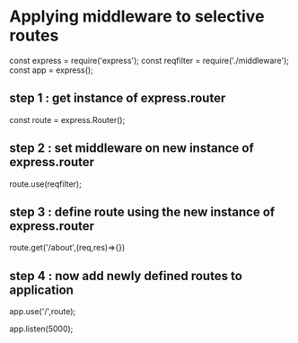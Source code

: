 # Applying middleware to selective routes

const express = require('express');
const reqfilter = require('./middleware');
const app = express();

## step 1 : get instance of express.router

const route = express.Router();

## step 2 : set middleware on new instance of express.router

route.use(reqfilter);

## step 3 : define route using the new instance of express.router

route.get('/about',(req,res)=>{})

## step 4 : now add newly defined routes to application

app.use('/',route);

app.listen(5000);
